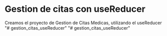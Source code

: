 # Gestion de citas con useReducer

Creamos el proyecto de Gestion de Citas Medicas, utilizando el useReducer
"# gestion_citas_useReducer"
"# gestion_citas_useReducer"  
